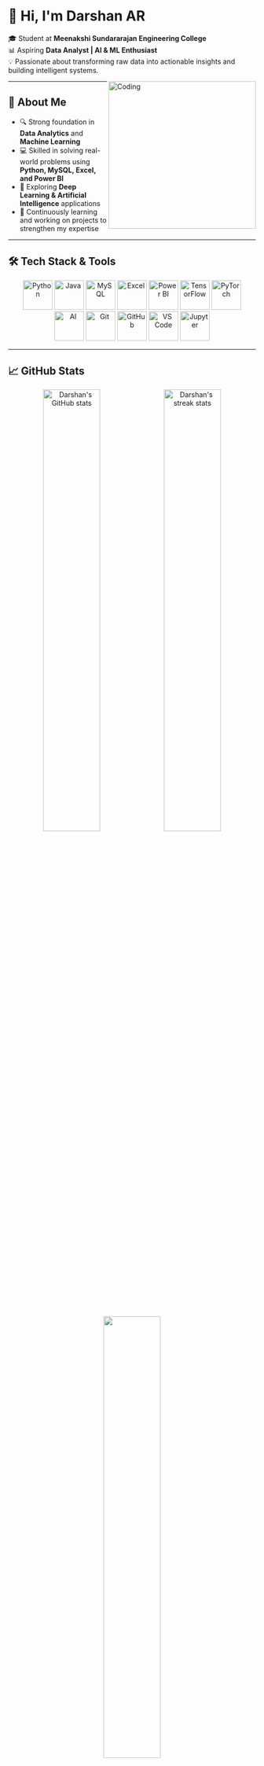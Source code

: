 # 👋 Hi, I'm Darshan AR  

🎓 Student at **Meenakshi Sundararajan Engineering College**  
📊 Aspiring **Data Analyst | AI & ML Enthusiast**  
💡 Passionate about transforming raw data into actionable insights and building intelligent systems.  

<img align="right" alt="Coding" width="300" src="https://raw.githubusercontent.com/rajput2107/rajput2107/master/Assets/Developer.gif" />

---

## 🚀 About Me
- 🔍 Strong foundation in **Data Analytics** and **Machine Learning**  
- 💻 Skilled in solving real-world problems using **Python, MySQL, Excel, and Power BI**  
- 🤖 Exploring **Deep Learning & Artificial Intelligence** applications  
- 🌱 Continuously learning and working on projects to strengthen my expertise  

---

## 🛠️ Tech Stack & Tools  

<p align="center">
  <!-- Programming -->
  <img src="https://img.icons8.com/color/96/000000/python.png" alt="Python" width="60"/>
  <img src="https://img.icons8.com/color/96/000000/java-coffee-cup-logo.png" alt="Java" width="60"/>
  
  <!-- Database -->
  <img src="https://img.icons8.com/fluency/96/000000/mysql-logo.png" alt="MySQL" width="60"/>
  
  <!-- Data Analysis -->
  <img src="https://img.icons8.com/color/96/000000/microsoft-excel-2019--v1.png" alt="Excel" width="60"/>
  <img src="https://img.icons8.com/color/96/000000/power-bi.png" alt="Power BI" width="60"/>
  
  <!-- ML/DL -->
  <img src="https://www.vectorlogo.zone/logos/tensorflow/tensorflow-icon.svg" alt="TensorFlow" width="60"/>
  <img src="https://www.vectorlogo.zone/logos/pytorch/pytorch-icon.svg" alt="PyTorch" width="60"/>
  <img src="https://img.icons8.com/external-flat-juicy-fish/60/external-artificial-intelligence-artificial-intelligence-flat-flat-juicy-fish.png" alt="AI" width="60"/>
  
  <!-- Tools -->
  <img src="https://img.icons8.com/color/96/000000/git.png" alt="Git" width="60"/>
  <img src="https://img.icons8.com/color/96/000000/github.png" alt="GitHub" width="60"/>
  <img src="https://img.icons8.com/fluency/96/000000/visual-studio-code-2019.png" alt="VS Code" width="60"/>
  <img src="https://img.icons8.com/fluency/96/000000/jupyter.png" alt="Jupyter" width="60"/>
</p>

---

## 📈 GitHub Stats  

<p align="center">
  <img src="https://github-readme-stats.vercel.app/api?username=YOUR_GITHUB_USERNAME&show_icons=true&theme=radical" alt="Darshan's GitHub stats" width="48%" />
  <img src="https://github-readme-streak-stats.herokuapp.com/?user=YOUR_GITHUB_USERNAME&theme=radical" alt="Darshan's streak stats" width="48%" />
</p>

<p align="center">
  <img src="https://github-readme-stats.vercel.app/api/top-langs/?username=YOUR_GITHUB_USERNAME&layout=compact&theme=radical" width="48%"/>
</p>

---

## 🌟 Featured Projects
- 📊 **Data Analytics Projects** – Insights using Python, Excel, Power BI  
- 🤖 **Machine Learning Models** – Predictive modeling & classification tasks  
- 🧠 **AI/DL Experiments** – Hands-on deep learning practice  

*(More coming soon! 🚀)*  

---

## 📫 Connect With Me  

<p align="center">
  <a href="https://www.linkedin.com/" target="_blank">
    <img src="https://img.icons8.com/color/96/000000/linkedin.png" alt="LinkedIn" width="60"/>
  </a>
  <a href="mailto:your_email@example.com">
    <img src="https://img.icons8.com/color/96/000000/gmail-new.png" alt="Email" width="60"/>
  </a>
</p>

---

✨ *“Data is the new oil, but insights are the new fuel.”*  
